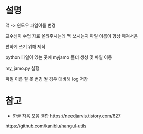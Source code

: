 # 설명
맥 -> 윈도우 파일이름 변경

교수님이 수업 자료 올려주시는데 맥 쓰시는지 파일 이름이 항상 깨져서옴

편하게 쓰기 위해 제작

python 파일이 있는 곳에 myjamo 폴더 생성 및 파일 이동

my_jamo.py 실행


파일 이름 잘 못 변경 될 경우 대비해 log 저장

# 참고
* 한글 자음 모음 결합
https://needjarvis.tistory.com/627

https://github.com/kaniblu/hangul-utils